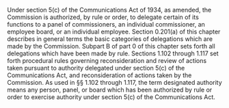 Under section 5(c) of the Communications Act of 1934, as amended, the Commission is authorized, by rule or order, to delegate certain of its functions to a panel of commissioners, an individual commissioner, an employee board, or an individual employee. Section 0.201(a) of this chapter describes in general terms the basic categories of delegations which are made by the Commission. Subpart B of part 0 of this chapter sets forth all delegations which have been made by rule. Sections 1.102 through 1.117 set forth procedural rules governing reconsideration and review of actions taken pursuant to authority delegated under section 5(c) of the Communications Act, and reconsideration of actions taken by the Commission. As used in §§ 1.102 through 1.117, the term designated authority means any person, panel, or board which has been authorized by rule or order to exercise authority under section 5(c) of the Communications Act.


